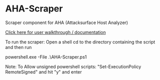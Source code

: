 # AHA-Scraper
Scraper component for AHA (Attacksurface Host Analyzer)

[Click here for user walkthrough / documentation](https://aha-project.github.io/)

To run the scraper:
Open a shell
cd to the directory containing the script and then run

powershell.exe -File .\AHA-Scraper.ps1



Note:
To Allow unsigned powershell scripts:
"Set-ExecutionPolicy RemoteSigned"
and hit "y" and enter
